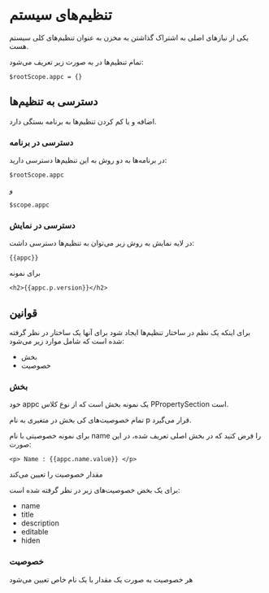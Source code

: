 # تنظیم‌های سیستم

یکی از نیازهای اصلی به اشتراک گذاشتن یه مخزن به عنوان تنظیم‌های کلی سیستم هست.

تمام تنظیم‌ها در به صورت زیر تعریف می‌شود:

	$rootScope.appc = {}

## دسترسی به تنظیم‌ها

اضافه و یا کم کردن تنظیم‌ها به برنامه بستگی دارد. 


### دسترسی در برنامه


در برنامه‌ها به دو روش به این تنظیم‌ها دسترسی دارید:

	$rootScope.appc

و

	$scope.appc

### دسترسی در  نمایش

در لایه نمایش به روش زیر می‌توان به تنظیم‌ها دسترسی داشت:

	{{appc}}
	
برای نمونه 

	<h2>{{appc.p.version}}</h2>

## قوانین

برای اینکه یک نظم در ساختار تنظیم‌ها ایجاد شود برای آنها یک ساختار در نظر گرفته شده است که شامل موارد زیر می‌شود:

- بخش
- خصوصیت

### بخش

خود appc یک نمونه بخش است که از نوع کلاس PPropertySection است.

تمام خصوصیت‌های کی بخش در متغیری به نام p قرار می‌گیرد.

برای نمونه خصوصیتی با نام name را فرض کنید که در بخش اصلی تعریف شده، در این صورت:

	<p> Name : {{appc.name.value}} </p>

مقدار خصوصیت را تعیین می‌کند

برای یک بخض خصوصیت‌های زیر در نظر گرفته شده است:

- name
- title
- description
- editable
- hiden 

### خصوصیت

هر خصوصیت به صورت یک مقدار با یک نام خاص تعیین می‌شود